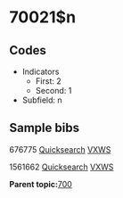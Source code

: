 # 70021$n

## Codes

-   Indicators
    -   First: 2
    -   Second: 1
-   Subfield: n

## Sample bibs

676775 [Quicksearch](https://search.library.yale.edu/catalog/676775) [VXWS](http://prodorbis.library.yale.edu:7014/vxws/GetHoldingsService?bibId=676775)

1561662 [Quicksearch](https://search.library.yale.edu/catalog/1561662) [VXWS](http://prodorbis.library.yale.edu:7014/vxws/GetHoldingsService?bibId=1561662)

**Parent topic:**[700](../../tags/700/700.md)

